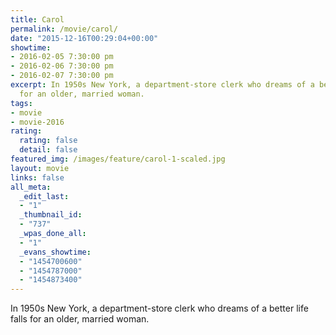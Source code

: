 ```yaml
---
title: Carol
permalink: /movie/carol/
date: "2015-12-16T00:29:04+00:00"
showtime:
- 2016-02-05 7:30:00 pm
- 2016-02-06 7:30:00 pm
- 2016-02-07 7:30:00 pm
excerpt: In 1950s New York, a department-store clerk who dreams of a better life falls
  for an older, married woman.
tags:
- movie
- movie-2016
rating:
  rating: false
  detail: false
featured_img: /images/feature/carol-1-scaled.jpg
layout: movie
links: false
all_meta:
  _edit_last:
  - "1"
  _thumbnail_id:
  - "737"
  _wpas_done_all:
  - "1"
  _evans_showtime:
  - "1454700600"
  - "1454787000"
  - "1454873400"
---
```


In 1950s New York, a department-store clerk who dreams of a better life falls for an older, married woman.